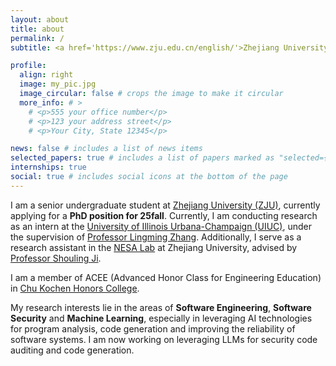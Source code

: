 ```yaml
---
layout: about
title: about
permalink: /
subtitle: <a href='https://www.zju.edu.cn/english/'>Zhejiang University</a>. Senior Student.

profile:
  align: right
  image: my_pic.jpg
  image_circular: false # crops the image to make it circular
  more_info: # >
    # <p>555 your office number</p>
    # <p>123 your address street</p>
    # <p>Your City, State 12345</p>

news: false # includes a list of news items
selected_papers: true # includes a list of papers marked as "selected={true}"
internships: true
social: true # includes social icons at the bottom of the page
---
```


I am a senior undergraduate student at [Zhejiang University (ZJU)](https://www.zju.edu.cn/english/), currently applying for a **PhD position for 25fall**. Currently, I am conducting research as an intern  at the [University of Illinois Urbana-Champaign (UIUC)](https://siebelschool.illinois.edu/), under the supervision of [Professor Lingming Zhang](https://lingming.cs.illinois.edu/). Additionally, I serve as a research assistant in the [NESA Lab](https://nesa.zju.edu.cn/index.html) at Zhejiang University, advised by [Professor Shouling Ji](https://scholar.google.com/citations?user=5HoF_9oAAAAJ&hl=en&oi=ao). 

I am a member of ACEE (Advanced Honor Class for Engineering Education) in [Chu Kochen Honors College](http://ckc.zju.edu.cn/ckcen/main.htm).

My research interests lie in the areas of **Software Engineering**, **Software Security** and **Machine Learning**, especially in leveraging AI technologies for program analysis, code generation and improving the reliability of software systems. I am now working on leveraging LLMs for security code auditing and code generation.

